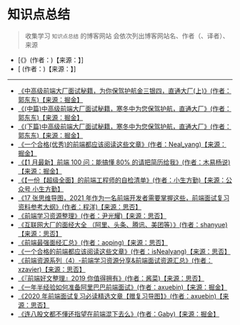 # 知识点总结

> 收集学习 `知识点总结` 的博客网站
> 会依次列出博客网站名、作者（、译者）、来源

- [《》(作者：)【来源：】]
- [ (作者：)【来源：】]

---

- [《中高级前端大厂面试秘籍，为你保驾护航金三银四，直通大厂(上)》(作者：郭东东)【来源：掘金】](https://juejin.cn/post/6844903776512393224)
- [《(中篇)中高级前端大厂面试秘籍，寒冬中为您保驾护航，直通大厂》(作者：郭东东)【来源：掘金】](https://juejin.cn/post/6844903801153945608)
- [《(下篇)中高级前端大厂面试秘籍，寒冬中为您保驾护航，直通大厂》(作者：郭东东)【来源：掘金】](https://juejin.cn/post/6844903830979608584)
- [《一个合格(优秀)的前端都应该阅读这些文章》(作者：Neal_yang)【来源：掘金】](https://juejin.cn/post/6844903896637259784)
- [《【1 月最新】前端 100 问：能搞懂 80% 的请把简历给我》(作者：木易杨说)【来源：掘金】](https://juejin.cn/post/6844903885488783374)
- [《【一份【超级全面】的前端工程师的自检清单》(作者：小生方勤)【来源：公众号 小生方勤】](https://mp.weixin.qq.com/s/_mRxIwIESsuXasMun1Ff5A)
- [《17 张思维导图，2021 年作为一名前端开发者需要掌握这些，前端面试复习资料参考大纲》(作者：程洋)【来源：思否】](https://segmentfault.com/a/1190000038420793)
- [《前端学习资源整理》(作者：尹光耀)【来源：思否】](https://segmentfault.com/a/1190000007980818)
- [《互联网大厂的面经大全 （阿里、头条、腾讯、美团等）》(作者：shanyue)【来源：思否】](https://segmentfault.com/a/1190000021955120)
- [《前端最强面经汇总》(作者：aoping)【来源：思否】](https://segmentfault.com/a/1190000020028294)
- [《一个合格的前端都应该阅读这些文章》(作者：isNealyang)【来源：思否】](https://segmentfault.com/a/1190000019865902)
- [《前端资源系列（4）-前端学习资源分享&前端面试资源汇总》(作者：xzavier)【来源：思否】](https://segmentfault.com/a/1190000007062464)
- [《『前端好文整理』2019 你值得拥有》(作者：酱菜)【来源：思否】](https://segmentfault.com/a/1190000017577802)
- [《一年半经验如何准备阿里巴巴前端面试》(作者：axuebin)【来源：掘金】](https://juejin.cn/post/6844904072345026574)
- [《2020 年前端面试复习必读精选文章【赠复习导图】》(作者：axuebin)【来源：思否】](https://segmentfault.com/a/1190000022282401)
- [《连八股文都不懂还指望在前端混下去么》(作者：Gaby)【来源：掘金】](https://juejin.cn/post/7016593221815910408)
